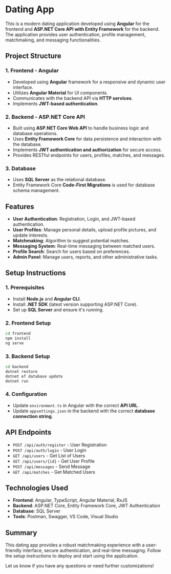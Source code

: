 # Dating App

This is a modern dating application developed using **Angular** for the frontend and **ASP.NET Core API with Entity Framework** for the backend. The application provides user authentication, profile management, matchmaking, and messaging functionalities.

## Project Structure

### 1. Frontend - Angular
- Developed using **Angular** framework for a responsive and dynamic user interface.
- Utilizes **Angular Material** for UI components.
- Communicates with the backend API via **HTTP services**.
- Implements **JWT-based authentication**.

### 2. Backend - ASP.NET Core API
- Built using **ASP.NET Core Web API** to handle business logic and database operations.
- Uses **Entity Framework Core** for data persistence and interaction with the database.
- Implements **JWT authentication and authorization** for secure access.
- Provides RESTful endpoints for users, profiles, matches, and messages.

### 3. Database
- Uses **SQL Server** as the relational database.
- Entity Framework Core **Code-First Migrations** is used for database schema management.

## Features
- **User Authentication**: Registration, Login, and JWT-based authentication.
- **User Profiles**: Manage personal details, upload profile pictures, and update interests.
- **Matchmaking**: Algorithm to suggest potential matches.
- **Messaging System**: Real-time messaging between matched users.
- **Profile Search**: Search for users based on preferences.
- **Admin Panel**: Manage users, reports, and other administrative tasks.

## Setup Instructions

### 1. Prerequisites
- Install **Node.js** and **Angular CLI**.
- Install **.NET SDK** (latest version supporting ASP.NET Core).
- Set up **SQL Server** and ensure it's running.

### 2. Frontend Setup
```sh
cd frontend
npm install
ng serve
```

### 3. Backend Setup
```sh
cd backend
dotnet restore
dotnet ef database update
dotnet run
```

### 4. Configuration
- Update `environment.ts` in Angular with the correct **API URL**.
- Update `appsettings.json` in the backend with the correct **database connection string**.

## API Endpoints
- `POST /api/auth/register` - User Registration
- `POST /api/auth/login` - User Login
- `GET /api/users` - Get List of Users
- `GET /api/users/{id}` - Get User Profile
- `POST /api/messages` - Send Message
- `GET /api/matches` - Get Matched Users

## Technologies Used
- **Frontend**: Angular, TypeScript, Angular Material, RxJS
- **Backend**: ASP.NET Core, Entity Framework Core, JWT Authentication
- **Database**: SQL Server
- **Tools**: Postman, Swagger, VS Code, Visual Studio

## Summary
This dating app provides a robust matchmaking experience with a user-friendly interface, secure authentication, and real-time messaging. Follow the setup instructions to deploy and start using the application.

Let us know if you have any questions or need further customizations!

